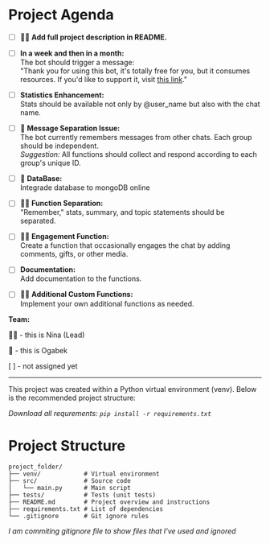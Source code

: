 
# Project Agenda

- [ ] 🙋‍♀️ **Add full project description in README.**
- [ ]    **In a week and then in a month:**  
  The bot should trigger a message:  
  "Thank you for using this bot, it's totally free for you, but it consumes resources. If you'd like to support it, visit [this link](https://ogabeeek.notion.site/Thk-u-135bc0d823c3805381f2f38ac074a2c8?pvs=4)."
- [ ]    **Statistics Enhancement:**  
  Stats should be available not only by @user_name but also with the chat name.
- [ ] 🙋 **Message Separation Issue:**  
  The bot currently remembers messages from other chats. Each group should be independent.  
  *Suggestion:* All functions should collect and respond according to each group's unique ID.
- [ ] 🙋 **DataBase:**  
    Integrade database to mongoDB online
- [ ] 🙋‍♀️ **Function Separation:**  
  "Remember," stats, summary, and topic statements should be separated.
- [ ] 🙋‍♀️ **Engagement Function:**  
  Create a function that occasionally engages the chat by adding comments, gifts, or other media.
- [ ]    **Documentation:**  
  Add documentation to the functions.
- [ ] 🙋‍♀️ **Additional Custom Functions:**  
  Implement your own additional functions as needed.



<b> Team: </b> 

🙋‍♀️ - this is Nina (Lead)

🙋 - this is Ogabek 

[ ] - not assigned yet


--- 

This project was created within a Python virtual environment (venv). Below is the recommended project structure:

<i> Download all requrements: 
```pip install -r requirements.txt```</i>


# Project Structure

```text
project_folder/
├── venv/            # Virtual environment
├── src/             # Source code 
│   └── main.py      # Main script
├── tests/           # Tests (unit tests)
├── README.md        # Project overview and instructions
├── requirements.txt # List of dependencies
└── .gitignore       # Git ignore rules

```

<i> I am commiting gitignore file to show files that I've used and ignored </i>

